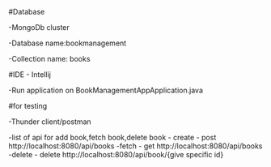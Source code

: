 #Database

 -MongoDb cluster
 
 -Database name:bookmanagement
 
 -Collection name: books


#IDE - Intellij

 -Run application on BookManagementAppApplication.java

#for testing

 -Thunder client/postman
 
 -list of api for add book,fetch book,delete book
     - create - post http://localhost:8080/api/books
     -fetch - get http://localhost:8080/api/books
     -delete - delete  http://localhost:8080/api/book/{give specific id}
     
 
